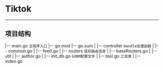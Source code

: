 # Tiktok

---

## 项目结构

|-- main.go           `主程序入口`
|-- go.mod
|-- go.sum
|
|-- controller        `Handle处理函数`
| |-- common.go
| |-- feed.go
|
|-- routers           `保存路由信息`
| |-- baseRouters.go
|
|-- util
| |-- author.go
| |-- init_db.go      `GORM配置文件`
| |-- tool.go         `工具类`
| |-- video.go
